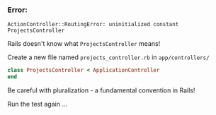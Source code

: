 ### Error:

```
ActionController::RoutingError: uninitialized constant ProjectsController
```

Rails doesn't know what `ProjectsController` means!

Create a new file named `projects_controller.rb` in `app/controllers/`

```ruby
class ProjectsController < ApplicationController
end
```

Be careful with pluralization - a fundamental convention in Rails!

Run the test again ...
